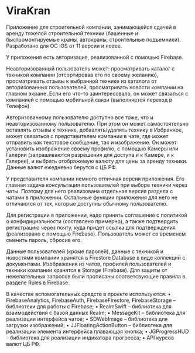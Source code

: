 # ViraKran
Приложение для строительной компании, занимающейся сдачей в аренду тяжелой строительной техники (башенные и быстромонтируемые краны, автокраны, строительные подъемники). Разработано для ОС iOS от 11 версии и новее.

У приложения есть авторизация, реализованной с помощью Firebase.

Неавторизованный пользователь может: просматривать каталог с техникой компании (отсортировав его по своему желанию), просматривать отзывы к выбранной технике из каталога от авторизованных пользователей, просматривать новости компании на главном экране.
Если его что-то заинтересовало, он может связаться с компанией с помощью мобильной связи (выполняется переход в Телефон).

Авторизованному пользователю доступно все тоже, что и неавторизованному пользователю. При этом он может самостоятельно оставлять отзывы к технике, добавлять/удалять технику в Избранное, может связаться с представителем компании в чате, где может отправить как текстовое сообщение, так и изображение.
Он может установить изображение своему профилю, с помощью Камеры или Галерии (запрашиваются разрешения для доступа и к Камере, и к Галерее), и выбрать отображемую валюту для цены за аренду техники. Данные валют ежедневно берутся с ЦБ РФ.

У представителя компании немного отличная версия приложения. Его главная задача консультация пользователей при выборе техники через чаты. Поэтому для него реализована отдельная версия раздела с чатами в приложении.
Остальные функции приложения для него не отличаются от тех, которые доступны обычному пользователю.

Для регистрации в приложении, надо принять соглашение с политикой о конфидициальности (составлено примерно), а также подтвердить регистрацию через почту, куда придет ссылка для подтверждения (реализовано с помощью Firebase). Пользователь может со временем сменить пароль, сбросив его.

Данные пользователей (кроме паролей), данные с техникой и новостями компании хранятся в Firestore Database в виде коллекций с документами. Изображения из чатов, профилей пользователей и техники компании хранятся в Storage (Firebase). Для защиты от нежелательных запросов были прописаны соответсвующие правила в разделе Rules в Firebase.

В качестве вспомогательных средств в проекте используются:
• FirebaseAnalytics, FirebaseAuth, FirebaseFirestore, FirebaseStorage – библиотеки для работы с Firebase;
• RealmSwift – библиотека для взаимодействия с базой данных Realm;
• MessageKit – библиотека для реализации интерфейса чатов;
• SDWebImage – библиотека для загрузки изображений;
• JJFloatingActionButton – библиотека для реализации элемента интерфейса плавающая кнопка;
• JGProgressHUD – библиотека для реализации индикатора прогресса;
• API курсов валют ЦБ РФ.
